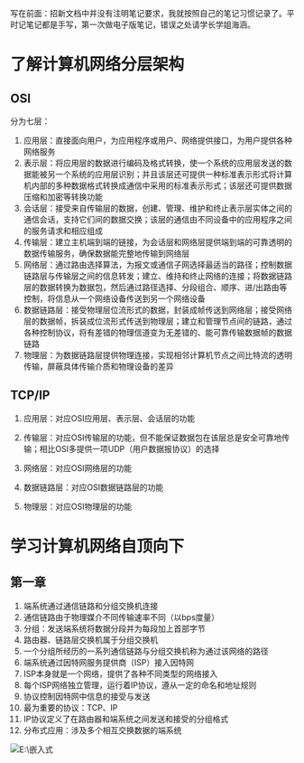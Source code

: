 写在前面：招新文档中并没有注明笔记要求，我就按照自己的笔记习惯记录了。平时记笔记都是手写，第一次做电子版笔记，错误之处请学长学姐海涵。

# 了解计算机网络分层架构

## OSI

分为七层：

1. 应用层：直接面向用户，为应用程序或用户、网络提供接口，为用户提供各种网络服务
2. 表示层：将应用层的数据进行编码及格式转换，使一个系统的应用层发送的数据能被另一个系统的应用层识别；并且该层还可提供一种标准表示形式将计算机内部的多种数据格式转换成通信中采用的标准表示形式；该层还可提供数据压缩和加密等转换功能
3. 会话层：接受来自传输层的数据，创建、管理、维护和终止表示层实体之间的通信会话，支持它们间的数据交换；该层的通信由不同设备中的应用程序之间的服务请求和相应组成
4. 传输层：建立主机端到端的链接，为会话层和网络层提供端到端的可靠透明的数据传输服务，确保数据能完整地传输到网络层
5. 网络层：通过路由选择算法，为报文或通信子网选择最适当的路径；控制数据链路层与传输层之间的信息转发；建立、维持和终止网络的连接；将数据链路层的数据转换为数据包，然后通过路径选择、分段组合、顺序、进/出路由等控制，将信息从一个网络设备传送到另一个网络设备
6. 数据链路层：接受物理层位流形式的数据，封装成帧传送到网络层；接受网络层的数据帧，拆装成位流形式传送到物理层；建立和管理节点间的链路，通过各种控制协议，将有差错的物理信道变为无差错的、能可靠传输数据帧的数据链路
7. 物理层：为数据链路层提供物理连接，实现相邻计算机节点之间比特流的透明传输，屏蔽具体传输介质和物理设备的差异

## TCP/IP

1. 应用层：对应OSI应用层、表示层、会话层的功能

2. 传输层：对应OSI传输层的功能，但不能保证数据包在该层总是安全可靠地传输；相比OSI多提供一项UDP（用户数据报协议）的选择
3. 网络层：对应OSI网络层的功能
4. 数据链路层：对应OSI数据链路层的功能
5. 物理层：对应OSI物理层的功能

# 学习计算机网络自顶向下

## 第一章

1. 端系统通过通信链路和分组交换机连接
2. 通信链路由于物理媒介不同传输速率不同（以bps度量）
3. 分组：发送端系统将数据分段并为每段加上首部字节
4. 路由器、链路层交换机属于分组交换机
5. 一个分组所经历的一系列通信链路与分组交换机称为通过该网络的路径
6. 端系统通过因特网服务提供商（ISP）接入因特网
7. ISP本身就是一个网络，提供了各种不同类型的网络接入
8. 每个ISP网络独立管理，运行着IP协议，遵从一定的命名和地址规则
9. 协议控制因特网中信息的接受与发送
10. 最为重要的协议：TCP、IP
11. IP协议定义了在路由器和端系统之间发送和接受的分组格式
12. 分布式应用：涉及多个相互交换数据的端系统

![E:\嵌入式](E:\嵌入式\grima_base1.png"grim")